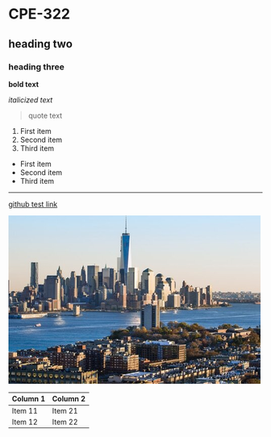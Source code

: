 # CPE-322
## heading two
### heading three

**bold text**

*italicized text*

> quote text

1. First item
2. Second item
3. Third item

- First item
- Second item
- Third item

---

[github test link](https://github.com/ARTorres22/CPE-322.git)

![example image](image.jpg)

| Column 1 | Column 2 |
| ----------- | ----------- |
| Item 11 | Item 21 |
| Item 12 | Item 22 |
